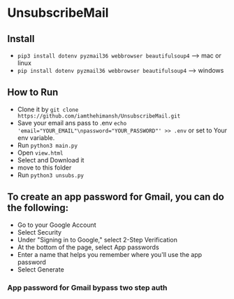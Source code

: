 # UnsubscribeMail

## Install
- `pip3 install dotenv pyzmail36 webbrowser beautifulsoup4` --> mac or linux
- `pip install dotenv pyzmail36 webbrowser beautifulsoup4` --> windows

## How to Run
- Clone it by `git clone https://github.com/iamthehimansh/UnsubscribeMail.git`
- Save your email ans pass to .env `echo 'email="YOUR_EMAIL"\npassword="YOUR_PASSWORD"' >> .env` or set to Your env variable.
- Run `python3 main.py`
- Open `view.html`
- Select and Download it
- move to this folder 
- Run `python3 unsubs.py`


## To create an app password for Gmail, you can do the following: 
  - Go to your Google Account
  - Select Security
  - Under "Signing in to Google," select 2-Step Verification
  - At the bottom of the page, select App passwords
  - Enter a name that helps you remember where you'll use the app password
  - Select Generate
### App password for Gmail bypass two step auth
